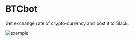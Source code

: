 # BTCbot
Get exchange rate of crypto-currency and post it to Slack.

![example](https://user-images.githubusercontent.com/24243541/37859391-57ec5e2a-2f56-11e8-8f1b-6f7a7aa1a9a9.png)

